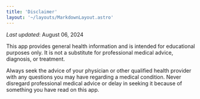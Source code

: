 ```yaml
---
title: 'Disclaimer'
layout: '~/layouts/MarkdownLayout.astro'
---
```


_Last updated_: August 06, 2024

This app provides general health information and is intended for educational purposes only. It is not a substitute for professional medical advice, diagnosis, or treatment. 

Always seek the advice of your physician or other qualified health provider with any questions you may have regarding a medical condition. Never disregard professional medical advice or delay in seeking it because of something you have read on this app.
